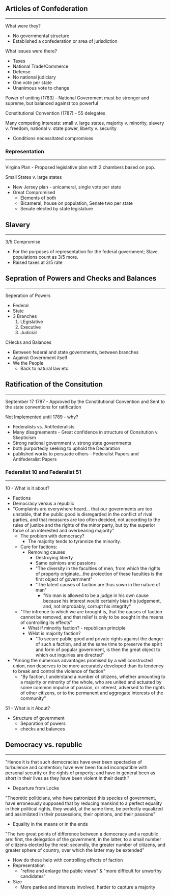 ```markmap





```

## Articles of Confederation
---
What were they?
 - No governmental structure
 - Established a confederation or area of jurisdiction

What issues were there?
 - Taxes
 - National Trade/Commerce
 - Defense
 - No national judiciary
 - One vote per state
 - Unanimous vote to change

Power of uniting (1783) - National Government must be stronger and supreme, but balanced against too powerful

Constitutional Convention (1787) - 55 delegates

Many competing interests: small v. large states, majority v. minority, slavery v. freedom, national v. state power, liberty v. security
 - Conditions necessitated compromises

### Representation
---
Virgina Plan - Proposed legislative plan with 2 chambers based on pop.

Small States v. large states
 - New Jersey plan - unicameral, single vote per state
 - Great Compromised
	 - Elements of both
	 - Bicameral, house on population, Senate two per state
	 - Senate elected by state legislature

## Slavery
---
3/5 Compromise
 - For the purposes of representation for the federal government; Slave populations count as 3/5 more.
 - Raised taxes at 3/5 rate

## Sepration of Powers and Checks and Balances
---
Seperation of Powers
 - Federal
 - State
 - 3 Branches
	 1. LEgislative
	 2. Executive
	 3. Judicial

CHecks and Balances
 - Between federal and state governments, between branches
 - Against Government itself
 - We the People
	 - Back to natural law etc.

## Ratification of the Consitution
---
September 17 1787 - Approved by the Constitutional Convention and Sent to the state conventions for ratification

Not Implemented until 1789 - why?
 - Federalists vs. Antifederalists
 - Many disagreements - Great confidence in structure of Consitution v. Skepticism
 - Strong national government v. strong state governments
 - both purportedly seeking to uphold the Declaration
 - published works to persuade others - Federalist Papers and Antifederalist Papers

### Federalist 10 and Federalist 51
---
10 - What is it about?
 - Factions
 - Democracy versus a republic
 - "Complaints are everywhere heard... that our governments are too unstable, that the public good is disregarded in the conflict of rival parties, and that measures are too often decided, not according to the rules of justice and the rights of the minor party, but by the superior force of an interested and overbearing majority"
	 - The problem with democracy?
		 - The majority tends to tyrannize the minority.
	- Cure for factions:
		- Removing causes
			- Destroying liberty
			- Same opinions and passions
			- "The diversity in the faculties of men, from which the rights of property originate...the protection of these faculties is the first object of government"
			- "The latent causes of faction are thus sown in the nature of man"
				- "No man is allowed to be a judge in his own cause because his interest would certainly bias his judgement, and, not improbably, corrupt his integrity"
	- "The infrence to which we are brought is, that the causes of faction cannot be removed, and that relief is only to be sought in the means of controlling its effects"
		- What if minority faction? - republican principle
		- WHat is majority faction?
			- "To secure public good and private rights against the danger of such a faction, and at the same time to preserve the spirit and form of popular government, is then the great object to which out inquiries are directed"
- "Among the numerous advantages promised by a well constructed union, non deserves to be more accurately developed than its tendency to break and control the violence of faction"
	- "By faction, I understand a number of citizens, whether amounting to a majority or minority of the whole, who are united and actuated by some common impulse of passion, or interest, adversed to the rights of other citizens, or to the permanent and aggregate interests of the community"

51 - What is it About?
 - Structure of government
	 - Separation of powers
	 - checks and balances

## Democracy vs. republic
---
"Hence it is that such democracies have ever been spectacles of turbulence and contention; have ever been found incompatible with personal security or the rights of property; and have in general been as short in their lives as they have been violent in their death."
 - Departure from Locke

"Theoretic politicians, who have patronized this species of government, have erroneously supposed that by reducing mankind to a perfect equality in their political rights, they would, at the same time, be perfectly equalized and assimilated in their possessions, their opinions, and their passions"
 - Equality in the means or in the ends

"The two great points of difference between a democracy and a republic are: first, the delegation of the government, in the latter, to a small number of citizens elected by the rest; secondly, the greater number of citizens, and greater sphere of country, over which the latter may be extended"
 - How do these help with controlling effects of faction
 - Representation
	 - "refine and enlarge the public views" & "more difficult for unworthy candidates"
- Size
	- More parties and interests involved, harder to capture a majority